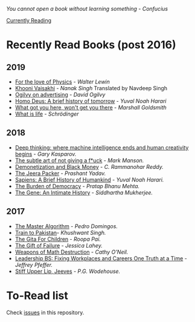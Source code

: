 *You cannot open a book without learning something - Confucius*

[Currently
Reading](https://github.com/amsaha/my-reading-list/issues?q=is%3Aissue+is%3Aopen+label%3A%22%5B+CURRENTLY+READING+%5D%22)

# Recently Read Books (post 2016)

## 2019 ##

- [For the love of Physics](https://github.com/amsaha/my-reading-list/issues/6) - *Walter Lewin*
- [Khooni Vaisakhi](https://github.com/amsaha/my-reading-list/issues/34) - *Nanak Singh* Translated by Navdeep Singh
- [Ogilvy on advertising](https://github.com/amsaha/my-reading-list/issues/31) - *David Ogilvy*
- [Homo Deus: A brief history of tomorrow](https://github.com/amsaha/my-reading-list/issues/5) - *Yuval Noah Harari*
- [What got you here, won't get you there](https://github.com/amsaha/my-reading-list/issues/32) - *Marshall Goldsmith*
- [What is life](https://github.com/amsaha/my-reading-list/issues/9) - *Schrödinger*

## 2018 ##
- [Deep thinking: where machine intelligence ends and human creativity begins](https://github.com/amsaha/my-reading-list/issues/12) - *Gary Kasparov.*
- [The subtle art of not giving a f*uck](https://github.com/amsaha/my-reading-list/issues/27) - *Mark Manson.*
- [Demonetization and Black Money](https://github.com/amsaha/my-reading-list/issues/11) - *C. Rammanohar Reddy.*
- [The Jeera Packer](https://github.com/amsaha/my-reading-list/issues/16) - *Prashant Yadav.*
- [Sapiens: A Brief History of Humankind](https://github.com/amsaha/my-reading-list/issues/17) - *Yuval Noah Harari.*
- [The Burden of Democracy](https://github.com/amsaha/my-reading-list/issues/18) - *Pratap Bhanu Mehta.*
- [The Gene: An Intimate History](https://github.com/amsaha/my-reading-list/issues/19) - *Siddhartha Mukherjee.*

## 2017 ##
- [The Master Algorithm](https://github.com/amsaha/my-reading-list/issues/20) - *Pedro Domingos.*
- [Train to Pakistan](https://github.com/amsaha/my-reading-list/issues/21)- *Khushwant Singh.*
- [The Gita For Children](https://github.com/amsaha/my-reading-list/issues/22) - *Roopa Pai.*
- [The Gift of Failure](https://github.com/amsaha/my-reading-list/issues/23) - *Jessica Lahey.*
- [Weapons of Math Destruction](https://github.com/amsaha/my-reading-list/issues/24) - *Cathy O'Neil.*
- [Leadership BS: Fixing Workplaces and Careers One Truth at a Time](https://github.com/amsaha/my-reading-list/issues/25) - *Jeffrey Pfeffer.*
- [Stiff Upper Lip, Jeeves](https://github.com/amsaha/my-reading-list/issues/26) - *P.G. Wodehouse.*

# To-Read list
Check [issues](https://github.com/amsaha/Books/issues) in this repository.
